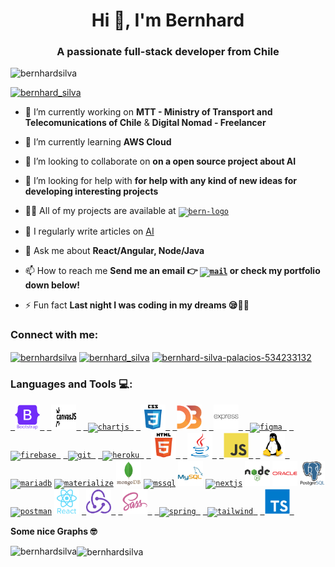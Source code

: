 <h1 align="center">Hi 👋, I'm Bernhard</h1>
<h3 align="center">A passionate full-stack developer from Chile</h3>

<p align="left"> <img src="https://komarev.com/ghpvc/?username=bernhardsilva&label=Profile%20views&color=0e75b6&style=flat" alt="bernhardsilva" /> </p>

<!-- <p align="left"> <a href="https://github.com/ryo-ma/github-profile-trophy"><img src="https://github-profile-trophy.vercel.app/?username=bernhardsilva" alt="bernhardsilva" /></a> </p> -->

<p align="left"> <a href="https://twitter.com/bernhard_silva" target="blank"><img src="https://img.shields.io/twitter/follow/bernhard_silva?logo=twitter&style=for-the-badge" alt="bernhard_silva" /></a> </p>

- 🔭 I’m currently working on **MTT - Ministry of Transport and Telecomunications of Chile** & **Digital Nomad - Freelancer**

- 🌱 I’m currently learning **AWS Cloud**

- 👯 I’m looking to collaborate on **on a open source project about AI**

- 🤝 I’m looking for help with **for help with any kind of new ideas for developing interesting projects**

- 👨‍💻 All of my projects are available at <code><a href="https://bernhard-winxp.vercel.app/"><img height="35" width="40" alt="bern-logo" src="https://bernhard.vercel.app/images/logos/logo-dark.webp" target="_blank"></a></code>

- 📝 I regularly write articles on [AI](AI)

- 💬 Ask me about **React/Angular, Node/Java**

- 📫 How to reach me **Send me an email 👉 <code><a href="mailto:bernhard.silva@gmail.com"><img height="18" width="20" alt="mail" src="https://bernhard.vercel.app/images/logos/mail.webp" target="_blank"></a></a></code> or check my portfolio down below!**

- ⚡ Fun fact **Last night I was coding in my dreams 😪👩‍💻**

<h3 align="left">Connect with me:</h3>
<p align="left">
<a href="https://dev.to/bernhardsilva" target="blank"><img align="center" src="https://raw.githubusercontent.com/rahuldkjain/github-profile-readme-generator/master/src/images/icons/Social/devto.svg" alt="bernhardsilva" height="30" width="40" /></a>
<a href="https://twitter.com/bernhard_silva" target="blank"><img align="center" src="https://raw.githubusercontent.com/rahuldkjain/github-profile-readme-generator/master/src/images/icons/Social/twitter.svg" alt="bernhard_silva" height="30" width="40" /></a>
<a href="https://linkedin.com/in/bernhard-silva-palacios-534233132" target="blank"><img align="center" src="https://raw.githubusercontent.com/rahuldkjain/github-profile-readme-generator/master/src/images/icons/Social/linked-in-alt.svg" alt="bernhard-silva-palacios-534233132" height="30" width="40" /></a>
</p>

<h3 align="left">Languages and Tools 💻:</h3>
<p align="left">
<code><a href="https://getbootstrap.com" target="_blank" rel="noreferrer"> <img src="https://raw.githubusercontent.com/devicons/devicon/master/icons/bootstrap/bootstrap-plain-wordmark.svg" alt="bootstrap" width="40" height="40"/> </a></code> 
<code><a href="https://canvasjs.com" target="_blank" rel="noreferrer"> <img src="https://raw.githubusercontent.com/Hardik0307/Hardik0307/master/assets/canvasjs-charts.svg" alt="canvasjs" width="40" height="40"/> </a></code> 
<code><a href="https://www.chartjs.org" target="_blank" rel="noreferrer"> <img src="https://www.chartjs.org/media/logo-title.svg" alt="chartjs" width="40" height="40"/> </a></code> 
<code><a href="https://www.w3schools.com/css/" target="_blank" rel="noreferrer"> <img src="https://raw.githubusercontent.com/devicons/devicon/master/icons/css3/css3-original-wordmark.svg" alt="css3" width="40" height="40"/> </a></code> 
<code><a href="https://d3js.org/" target="_blank" rel="noreferrer"> <img src="https://raw.githubusercontent.com/devicons/devicon/master/icons/d3js/d3js-original.svg" alt="d3js" width="40" height="40"/> </a></code> 
<code><a href="https://expressjs.com" target="_blank" rel="noreferrer"> <img src="https://raw.githubusercontent.com/devicons/devicon/master/icons/express/express-original-wordmark.svg" falt="express" width="40" height="40"/> </a></code> 
<code><a href="https://www.figma.com/" target="_blank" rel="noreferrer"> <img src="https://www.vectorlogo.zone/logos/figma/figma-icon.svg" alt="figma" width="40" height="40"/> </a></code> 
<code><a href="https://firebase.google.com/" target="_blank" rel="noreferrer"> <img src="https://www.vectorlogo.zone/logos/firebase/firebase-icon.svg" alt="firebase" width="40" height="40"/> </a></code> 
<code><a href="https://git-scm.com/" target="_blank" rel="noreferrer"> <img src="https://www.vectorlogo.zone/logos/git-scm/git-scm-icon.svg" alt="git" width="40" height="40"/> </a></code> 
<code><a href="https://heroku.com" target="_blank" rel="noreferrer"> <img src="https://www.vectorlogo.zone/logos/heroku/heroku-icon.svg" alt="heroku" width="40" height="40"/> </a></code> 
<code><a href="https://www.w3.org/html/" target="_blank" rel="noreferrer"> <img src="https://raw.githubusercontent.com/devicons/devicon/master/icons/html5/html5-original-wordmark.svg" alt="html5" width="40" height="40"/> </a></code> 
<code><a href="https://www.java.com" target="_blank" rel="noreferrer"> <img src="https://raw.githubusercontent.com/devicons/devicon/master/icons/java/java-original.svg" alt="java" width="40" height="40"/> </a></code>
<code><a href="https://developer.mozilla.org/en-US/docs/Web/JavaScript" target="_blank" rel="noreferrer"> <img src="https://raw.githubusercontent.com/devicons/devicon/master/icons/javascript/javascript-original.svg" alt="javascript" width="40" height="40"/> </a></code>
<code><a href="https://www.linux.org/" target="_blank" rel="noreferrer"> <img src="https://raw.githubusercontent.com/devicons/devicon/master/icons/linux/linux-original.svg" alt="linux" width="40" height="40"/> </a></code>
<code><a href="https://mariadb.org/" target="_blank" rel="noreferrer"><img src="https://www.vectorlogo.zone/logos/mariadb/mariadb-icon.svg" alt="mariadb" width="40" height="40"/></a></code>
<code><a href="https://materializecss.com/" target="_blank" rel="noreferrer"><img src="https://raw.githubusercontent.com/prplx/svg-logos/5585531d45d294869c4eaab4d7cf2e9c167710a9/svg/materialize.svg" alt="materialize" width="40" height="40"/></a></code>
<code><a href="https://www.mongodb.com/" target="_blank" rel="noreferrer"><img src="https://raw.githubusercontent.com/devicons/devicon/master/icons/mongodb/mongodb-original-wordmark.svg" alt="mongodb" width="40" height="40"/></a></code>
<code><a href="https://www.microsoft.com/en-us/sql-server" target="_blank" rel="noreferrer"><img src="https://www.svgrepo.com/show/303229/microsoft-sql-server-logo.svg" alt="mssql" width="40" height="40"/></a></code>
<code><a href="https://www.mysql.com/" target="_blank" rel="noreferrer"><img src="https://raw.githubusercontent.com/devicons/devicon/master/icons/mysql/mysql-original-wordmark.svg" alt="mysql" width="40" height="40"/></a></code>
<code><a href="https://nextjs.org/" target="_blank" rel="noreferrer"><img src="https://cdn.worldvectorlogo.com/logos/nextjs-2.svg" alt="nextjs" width="40" height="40"/></a></code>
<code><a href="https://nodejs.org" target="_blank" rel="noreferrer"><img src="https://raw.githubusercontent.com/devicons/devicon/master/icons/nodejs/nodejs-original-wordmark.svg" alt="nodejs" width="40" height="40"/></a></code>
<code><a href="https://www.oracle.com/" target="_blank" rel="noreferrer"><img src="https://raw.githubusercontent.com/devicons/devicon/master/icons/oracle/oracle-original.svg" alt="oracle" width="40" height="40"/></a></code>
<code><a href="https://www.postgresql.org" target="_blank" rel="noreferrer"><img src="https://raw.githubusercontent.com/devicons/devicon/master/icons/postgresql/postgresql-original-wordmark.svg" alt="postgresql" width="40" height="40"/></a></code>
<code><a href="https://postman.com" target="_blank" rel="noreferrer"><img src="https://www.vectorlogo.zone/logos/getpostman/getpostman-icon.svg" alt="postman" width="40" height="40"/></a></code>
<code><a href="https://reactjs.org/" target="_blank" rel="noreferrer"><img src="https://raw.githubusercontent.com/devicons/devicon/master/icons/react/react-original-wordmark.svg" alt="react" width="40" height="40"/></a></code>
<code><a href="https://redux.js.org" target="_blank" rel="noreferrer"> <img src="https://raw.githubusercontent.com/devicons/devicon/master/icons/redux/redux-original.svg" alt="redux" width="40" height="40"/> </a></code>
<code><a href="https://sass-lang.com" target="_blank" rel="noreferrer"> <img src="https://raw.githubusercontent.com/devicons/devicon/master/icons/sass/sass-original.svg" alt="sass" width="40" height="40"/> </a></code>
<code><a href="https://spring.io/" target="_blank" rel="noreferrer"> <img src="https://www.vectorlogo.zone/logos/springio/springio-icon.svg" alt="spring" width="40" height="40"/> </a></code>
<code><a href="https://tailwindcss.com/" target="_blank" rel="noreferrer"> <img src="https://www.vectorlogo.zone/logos/tailwindcss/tailwindcss-icon.svg" alt="tailwind" width="40" height="40"/> </a></code>
<code><a href="https://www.typescriptlang.org/" target="_blank" rel="noreferrer"> <img src="https://raw.githubusercontent.com/devicons/devicon/master/icons/typescript/typescript-original.svg" alt="typescript" width="40" height="40"/> </a></code>
</p>

**Some nice Graphs 🤓**
<p><img align="left" src="https://github-readme-stats.vercel.app/api/top-langs?username=bernhardsilva&show_icons=true&locale=en&layout=compact&theme=dracula" alt="bernhardsilva" /></p>

<p><img align="center" src="https://github-profile-summary-cards.vercel.app/api/cards/repos-per-language?username=bernhardSilva&theme=dracula" alt="bernhardsilva" /></p>

<!--<p>&nbsp;<img align="center" src="https://github-readme-stats.vercel.app/api?username=bernhardsilva&show_icons=true&locale=en&theme=dracula" alt="bernhardsilva" /></p>-->


<!-- <p><img align="center" src="https://github-readme-streak-stats.herokuapp.com/?user=bernhardsilva&theme=dracula" alt="bernhardsilva" /></p> -->






